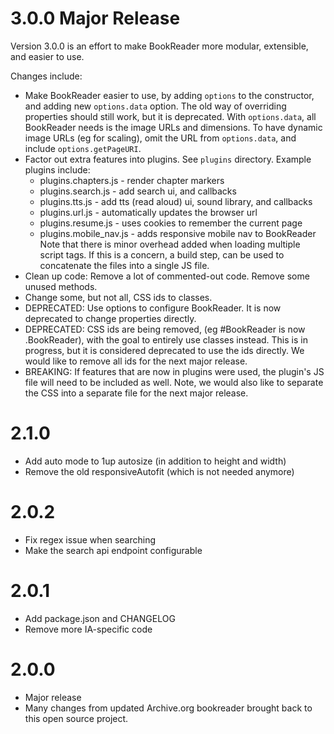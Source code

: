 # 3.0.0 Major Release

Version 3.0.0 is an effort to make BookReader more modular, extensible, and easier to use.

Changes include:

- Make BookReader easier to use, by adding `options` to the constructor, and adding new `options.data` option. The old way of overriding properties should still work, but it is deprecated. With `options.data`, all BookReader needs is the image URLs and dimensions. To have dynamic image URLs (eg for scaling), omit the URL from `options.data`, and include `options.getPageURI`.
- Factor out extra features into plugins. See `plugins` directory. Example plugins include:  
    - plugins.chapters.js - render chapter markers  
    - plugins.search.js - add search ui, and callbacks  
    - plugins.tts.js - add tts (read aloud) ui, sound library, and callbacks  
    - plugins.url.js - automatically updates the browser url  
    - plugins.resume.js - uses cookies to remember the current page  
    - plugins.mobile_nav.js - adds responsive mobile nav to BookReader  
Note that there is minor overhead added when loading multiple script tags. If this is a concern, a build step, can be used to concatenate the files into a single JS file.
- Clean up code: Remove a lot of commented-out code. Remove some unused methods.  
- Change some, but not all, CSS ids to classes.  
- DEPRECATED: Use options to configure BookReader. It is now deprecated to change properties directly.
- DEPRECATED: CSS ids are being removed, (eg #BookReader is now .BookReader), with the goal to entirely use classes instead. This is in progress, but it is considered deprecated to use the ids directly. We would like to remove all ids for the next major release.
- BREAKING: If features that are now in plugins were used, the plugin's JS file will need to be included as well. Note, we would also like to separate the CSS into a separate file for the next major release.

# 2.1.0
- Add auto mode to 1up autosize (in addition to height and width)  
- Remove the old responsiveAutofit (which is not needed anymore)  

# 2.0.2
- Fix regex issue when searching  
- Make the search api endpoint configurable  

# 2.0.1
- Add package.json and CHANGELOG  
- Remove more IA-specific code  

# 2.0.0
- Major release  
- Many changes from updated Archive.org bookreader brought back to this open source project.  
